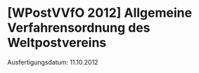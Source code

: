 # [WPostVVfO 2012] Allgemeine Verfahrensordnung des Weltpostvereins

Ausfertigungsdatum: 11.10.2012

 